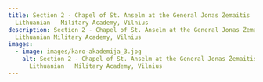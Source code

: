 ```yaml
---
title: Section 2 - Chapel of St. Anselm at the General Jonas Žemaitis
  Lithuanian   Military Academy, Vilnius
description: Section 2 - Chapel of St. Anselm at the General Jonas Žemaitis
  Lithuanian Military Academy, Vilnius
images:
  - image: images/karo-akademija_3.jpg
    alt: Section 2 - Chapel of St. Anselm at the General Jonas Žemaitis
      Lithuanian   Military Academy, Vilnius
---
```

